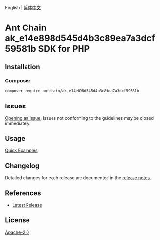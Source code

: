 English | [简体中文](README-CN.md)

# Ant Chain ak_e14e898d545d4b3c89ea7a3dcf59581b SDK for PHP

## Installation

### Composer

```bash
composer require antchain/ak_e14e898d545d4b3c89ea7a3dcf59581b
```

## Issues

[Opening an Issue](https://github.com/alipay/antchain-openapi-prod-sdk/issues/new), Issues not conforming to the guidelines may be closed immediately.

## Usage

[Quick Examples](https://github.com/alipay/antchain-openapi-prod-sdk/blob/master/docs/0-Examples-EN.md#quick-examples)

## Changelog

Detailed changes for each release are documented in the [release notes](./ChangeLog.txt).

## References

* [Latest Release](https://github.com/antchain-openapi-sdk-php)

## License

[Apache-2.0](http://www.apache.org/licenses/LICENSE-2.0)
